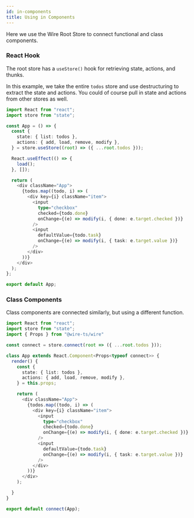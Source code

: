 ```yaml
---
id: in-components
title: Using in Components
---
```


Here we use the Wire Root Store to connect functional and class components.

### React Hook

The root store has a `useStore()` hook for retrieving state, actions, and thunks.

In this example, we take the entire `todos` store and use destructuring to extract the state and actions. You could of course pull in state and actions from other stores as well.


```ts
import React from "react";
import store from "state";

const App = () => {
  const {
    state: { list: todos },
    actions: { add, load, remove, modify },
  } = store.useStore((root) => ({ ...root.todos }));

  React.useEffect(() => {
    load();
  }, []);

  return (
    <div className="App">
      {todos.map((todo, i) => (
        <div key={i} className="item">
          <input
            type="checkbox"
            checked={todo.done}
            onChange={(e) => modify(i, { done: e.target.checked })}
          />
          <input
            defaultValue={todo.task}
            onChange={(e) => modify(i, { task: e.target.value })}
          />
        </div>
      ))}
    </div>
  );
};

export default App;
```

### Class Components

Class components are connected similarly, but using a different function.



```ts
import React from "react";
import store from "state";
import { Props } from "@wire-ts/wire"

const connect = store.connect(root => ({ ...root.todos }));

class App extends React.Component<Props<typeof connect>> {
  render() {
    const {
      state: { list: todos },
      actions: { add, load, remove, modify },
    } = this.props;

    return (
      <div className="App">
        {todos.map((todo, i) => (
          <div key={i} className="item">
            <input
              type="checkbox"
              checked={todo.done}
              onChange={(e) => modify(i, { done: e.target.checked })}
            />
            <input
              defaultValue={todo.task}
              onChange={(e) => modify(i, { task: e.target.value })}
            />
          </div>
        ))}
      </div>
    );

  }
}

export default connect(App);
```
